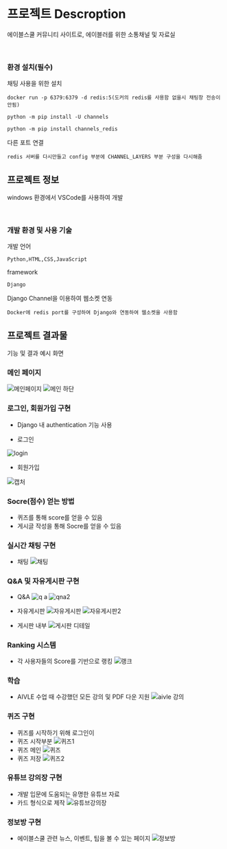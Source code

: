 # 프로젝트 Descroption

에이블스쿨 커뮤니티 사이트로, 에이블러를 위한 소통채널 및 자료실

&nbsp;
### 환경 설치(필수)

채팅 사용을 위한 설치

```
docker run -p 6379:6379 -d redis:5(도커의 redis를 사용함 없을시 채팅창 전송이 안됨)

python -m pip install -U channels

python -m pip install channels_redis
```

다른 포트 연결

```
redis 서버를 다시만들고 config 부분에 CHANNEL_LAYERS 부분 구성을 다시해줌
```

## 프로젝트 정보

windows 환경에서 VSCode를 사용하여 개발

&nbsp;
### 개발 환경 및 사용 기술

개발 언어

```
Python,HTML,CSS,JavaScript
```
framework
```
Django
```

Django Channel을 이용하여 웹소켓 연동
```
Docker에 redis port를 구성하여 Django와 연동하여 웹소켓을 사용함
```

## 프로젝트 결과물

기능 및 결과 예시 화면
&nbsp;

### 메인 페이지

![메인페이지](https://user-images.githubusercontent.com/94459523/151495437-ef1bccb7-3713-40bd-b846-ed807d8360b5.PNG)
![메인 하단](https://user-images.githubusercontent.com/94459523/151495439-fecf5c9b-0b1d-4667-a3cd-76583d9a18a8.PNG)


### 로그인, 회원가입 구현
- Django 내 authentication 기능 사용 

- 로그인

![login](https://user-images.githubusercontent.com/94459523/151492540-8ceece9c-0b7f-4db7-99d6-f86ebd4d15e1.PNG)

- 회원가입

![캡처](https://user-images.githubusercontent.com/94459523/151493346-b8d99a30-c0e9-4e3d-b969-07a4bdb07f47.PNG)
### Socre(점수) 얻는 방법
- 퀴즈를 통해 score를 얻을 수 있음
- 게시글 작성을 통해 Socre를 얻을 수 있음

### 실시간 채팅 구현
- 채팅 
![채팅](https://user-images.githubusercontent.com/76045608/151493872-3ecc6b9a-1dd8-44d2-87d4-9b825788a0de.PNG)

### Q&A 및 자유게시판 구현
- Q&A
![q a](https://user-images.githubusercontent.com/74363678/151495274-5d5bc913-a271-491a-a652-025430c0e141.PNG)
![qna2](https://user-images.githubusercontent.com/74363678/151495287-e6612b67-f9b4-44c6-a39b-029851e6ab20.PNG)


- 자유게시판
![자유게시판](https://user-images.githubusercontent.com/74363678/151495202-d543d064-c552-4769-9bfd-9881b3293945.PNG)
![자유게시판2](https://user-images.githubusercontent.com/74363678/151495254-76d73d6b-6278-4ca6-a0da-31a71bc4c72a.PNG)

- 게시판 내부
![게시판 디테일](https://user-images.githubusercontent.com/76045608/151508790-3e770919-633d-44b1-b07f-3ad7e014459d.PNG)
### Ranking 시스템
- 각 사용자들의 Score를 기반으로 랭킹
![랭크](https://user-images.githubusercontent.com/96154446/151490568-d780c1b8-793f-4342-8f96-175f9d3d97d8.PNG)

### 학습 
- AIVLE 수업 때 수강했던 모든 강의 및 PDF 다운 지원
![aivle 강의](https://user-images.githubusercontent.com/96154446/151490651-b039e1c6-eadd-4266-b576-c1f0236a687d.PNG)

### 퀴즈 구현
- 퀴즈를 시작하기 위해 로그인이 
- 퀴즈 시작부분
![퀴즈1](https://user-images.githubusercontent.com/76045608/151493840-73024c4f-7ebd-4eaf-8f1a-bc502e6c4537.PNG)
- 퀴즈 메인
![퀴즈](https://user-images.githubusercontent.com/76045608/151508784-db51a5ed-bb1e-4012-81dc-ad550e1e2f44.PNG)
- 퀴즈 저장
![퀴즈2](https://user-images.githubusercontent.com/76045608/151493862-93caa8a8-e549-4063-88fb-f907a1915538.PNG)

### 유튜브 강의장 구현
- 개발 입문에 도움되는 유명한 유튜브 자료
- 카드 형식으로 제작 
![유튜브강의장](https://user-images.githubusercontent.com/94459523/151494271-97d9c35b-10e6-4778-ae16-41012c9d2a51.PNG)

### 정보방 구현
- 에이블스쿨 관련 뉴스, 이벤트, 팁을 볼 수 있는 페이지
![정보방](https://user-images.githubusercontent.com/94459523/151494793-baa8ff7f-67ac-43c7-a273-7d8c26b9cd60.PNG)
